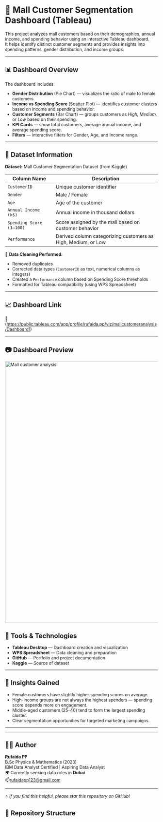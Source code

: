 # 🏬 Mall Customer Segmentation Dashboard (Tableau)

This project analyzes mall customers based on their demographics, annual income, and spending behavior using an interactive Tableau dashboard.  
It helps identify distinct customer segments and provides insights into spending patterns, gender distribution, and income groups.

---

## 📊 Dashboard Overview 

The dashboard includes:
- **Gender Distribution** (Pie Chart) — visualizes the ratio of male to female customers.  
- **Income vs Spending Score** (Scatter Plot) — identifies customer clusters based on income and spending behavior.  
- **Customer Segments** (Bar Chart) — groups customers as *High, Medium,* or *Low* based on their spending.  
- **KPI Cards** — show total customers, average annual income, and average spending score.  
- **Filters** — interactive filters for Gender, Age, and Income range.

---

## 🧮 Dataset Information

**Dataset:** Mall Customer Segmentation Dataset (from Kaggle)

| Column Name | Description |
|--------------|-------------|
| `CustomerID` | Unique customer identifier |
| `Gender` | Male / Female |
| `Age` | Age of the customer |
| `Annual Income (k$)` | Annual income in thousand dollars |
| `Spending Score (1–100)` | Score assigned by the mall based on customer behavior |
| `Performance` | Derived column categorizing customers as High, Medium, or Low |

📂 **Data Cleaning Performed:**
- Removed duplicates  
- Corrected data types (`CustomerID` as text, numerical columns as integers)  
- Created a `Performance` column based on Spending Score thresholds  
- Formatted for Tableau compatibility (using WPS Spreadsheet)

---

## 📈 Dashboard Link

🔗 (https://public.tableau.com/app/profile/rufaida.pp/viz/mallcustomeranalysis/Dashboard1)

---

## 📷 Dashboard Preview

<img width="1199" height="859" alt="Mall customer analysis" src="https://github.com/user-attachments/assets/cf953b65-0b04-4c37-94f1-ae7a6eb54e1c" />


## 🧰 Tools & Technologies

- **Tableau Desktop** — Dashboard creation and visualization  
- **WPS Spreadsheet** — Data cleaning and preparation  
- **GitHub** — Portfolio and project documentation  
- **Kaggle** — Source of dataset

---

## 🎯 Insights Gained

- Female customers have slightly higher spending scores on average.  
- High-income groups are not always the highest spenders — spending score depends more on engagement.  
- Middle-aged customers (25–40) tend to form the largest spending cluster.  
- Clear segmentation opportunities for targeted marketing campaigns.

---

---

## 🧑‍💻 Author

**Rufaida PP**  
B.Sc Physics & Mathematics (2023)  
IBM Data Analyst Certified | Aspiring Data Analyst  
🌍 Currently seeking data roles in **Dubai**  
📫rufaidapp123@gmail.com

---

⭐ *If you find this helpful, please star this repository on GitHub!*

## 📁 Repository Structure

